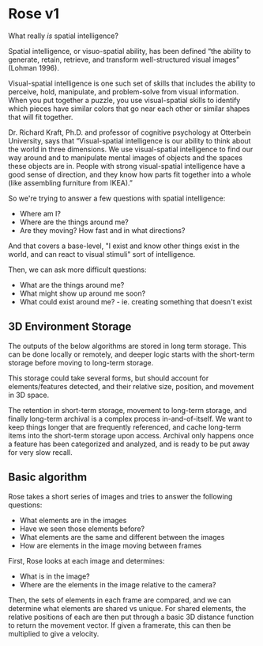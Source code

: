 # Rose v1

What really *is* spatial intelligence?

Spatial intelligence, or visuo-spatial ability, has been defined “the ability to generate, retain, retrieve, and transform well-structured visual images” (Lohman 1996).

Visual-spatial intelligence is one such set of skills that includes the ability to perceive, hold, manipulate, and problem-solve from visual information. When you put together a puzzle, you use visual-spatial skills to identify which pieces have similar colors that go near each other or similar shapes that will fit together.

Dr. Richard Kraft, Ph.D. and professor of cognitive psychology at Otterbein University, says that “Visual-spatial intelligence is our ability to think about the world in three dimensions. We use visual-spatial intelligence to find our way around and to manipulate mental images of objects and the spaces these objects are in. People with strong visual-spatial intelligence have a good sense of direction, and they know how parts fit together into a whole (like assembling furniture from IKEA).”


So we're trying to answer a few questions with spatial intelligence:
* Where am I?
* Where are the things around me?
* Are they moving?  How fast and in what directions?

And that covers a base-level, "I exist and know other things exist in the world, and can react to visual stimuli" sort of intelligence.

Then, we can ask more difficult questions:
* What are the things around me?
* What might show up around me soon?
* What could exist around me? - ie. creating something that doesn't exist

## 3D Environment Storage

The outputs of the below algorithms are stored in long term storage.  This can be done locally or remotely, and deeper logic starts with the short-term storage before moving to long-term storage.  

This storage could take several forms, but should account for elements/features detected, and their relative size, position, and movement in 3D space.

The retention in short-term storage, movement to long-term storage, and finally long-term archival is a complex process in-and-of-itself.  We want to keep things longer that are frequently referenced, and cache long-term items into the short-term storage upon access.  Archival only happens once a feature has been categorized and analyzed, and is ready to be put away for very slow recall.

## Basic algorithm

Rose takes a short series of images and tries to answer the following questions:
* What elements are in the images
* Have we seen those elements before?
* What elements are the same and different between the images
* How are elements in the image moving between frames

First, Rose looks at each image and determines:
* What is in the image?
* Where are the elements in the image relative to the camera?

Then, the sets of elements in each frame are compared, and we can determine what elements are shared vs unique.
For shared elements, the relative positions of each are then put through a basic 3D distance function to return the movement vector.  If given a framerate, this can then be multiplied to give a velocity.
